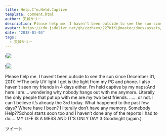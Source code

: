 ```yaml
---
title: Help.I’m.Held.Captive
template: comment.html
author: 天城サリー
description: Please help me. I haven’t been outside to see the sun since December 31, 2017. ☀️The only UV light I get is the light from my PC and phone. I also haven’t seen my friends in 4 days either. I’m held...
avatar: https://cdn.jsdelivr.net/gh/zzzhxxx/227WiKi@master/docs/assets/photo/avatar/sally.jpg
date: "2018-01-04"
tags:
  - 天城サリー
---
```


!![](https://cdn.jsdelivr.net/gh/227WiKi/227WiKi-image@master/blog-image/sally-2018-01-04_1.jpg)

!![](https://cdn.jsdelivr.net/gh/227WiKi/227WiKi-image@master/blog-image/sally-2018-01-04_2.jpg)


Please help me. I haven’t been outside to see the sun since December 31, 2017. ☀️The only UV light I get is the light from my PC and phone. I also haven’t seen my friends in 4 days either. I’m held captive by my naps:And here I am.... wondering why nobody hangs out with me anymore. Literally the only people that put up with me are my two best friends. ...... or not. I can’t believe it’s already the 3rd today. What happened to the past few days? Where have I been? I literally don’t have any memory. Somebody Help??School starts soon too and I haven’t done any of the reports I had to do.... MY LIFE IS A MESS AND IT’S ONLY DAY 3!Goodnight (again.) 


ツイート



